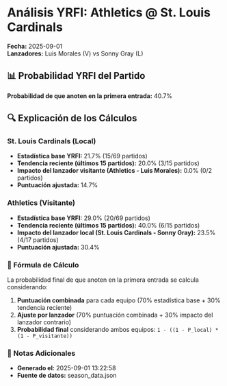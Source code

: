 # Análisis YRFI: Athletics @ St. Louis Cardinals

**Fecha:** 2025-09-01  
**Lanzadores:** Luis Morales (V) vs Sonny Gray (L)

## 📊 Probabilidad YRFI del Partido

**Probabilidad de que anoten en la primera entrada:** 40.7%

## 🔍 Explicación de los Cálculos

### St. Louis Cardinals (Local)
- **Estadística base YRFI:** 21.7% (15/69 partidos)
- **Tendencia reciente (últimos 15 partidos):** 20.0% (3/15 partidos)
- **Impacto del lanzador visitante (Athletics - Luis Morales):** 0.0% (0/2 partidos)
- **Puntuación ajustada:** 14.7%

### Athletics (Visitante)
- **Estadística base YRFI:** 29.0% (20/69 partidos)
- **Tendencia reciente (últimos 15 partidos):** 40.0% (6/15 partidos)
- **Impacto del lanzador local (St. Louis Cardinals - Sonny Gray):** 23.5% (4/17 partidos)
- **Puntuación ajustada:** 30.4%

### 📝 Fórmula de Cálculo

La probabilidad final de que anoten en la primera entrada se calcula considerando:
1. **Puntuación combinada** para cada equipo (70% estadística base + 30% tendencia reciente)
2. **Ajuste por lanzador** (70% puntuación combinada + 30% impacto del lanzador contrario)
3. **Probabilidad final** considerando ambos equipos: `1 - ((1 - P_local) * (1 - P_visitante))`

### 📌 Notas Adicionales

- **Generado el:** 2025-09-01 13:22:58
- **Fuente de datos:** season_data.json
